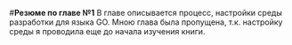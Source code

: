 #__Резюме по главе №1__
В главе описывается процесс, настройки среды разработки для языка GO. Мною глава была пропущена, т.к. настройку среды я проводила еще до начала изучения книги.
